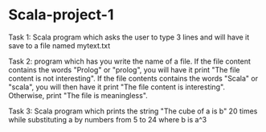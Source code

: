 # Scala-project-1

Task 1:
Scala program which asks the user to type 3 lines and will have it save to a file named mytext.txt

Task 2:
program which has you write the name of a file. If the file content contains the words "Prolog" or "prolog", you will have it print "The file content is not interesting". If the file contents contains the words "Scala" or "scala", you will then have it print "The file content is interesting". Otherwise, print "The file is meaningless".

Task 3:
Scala program which prints the string "The cube of a is b" 20 times while substituting a by numbers from 5 to 24 where b is a^3
